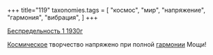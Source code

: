 +++
title="119"
taxonomies.tags = [
 "космос",
 "мир",
 "напряжение",
 "гармония",
 "вибрация",
]
+++

[Беспредельность 1 1930г](/agni/1930)

[Космическое](/tags/космос) творчество напряжено при полной [гармонии](/tags/космос) Мощи!